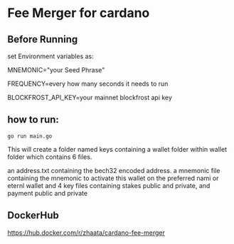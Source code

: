 # Fee Merger for cardano

## Before Running
set Environment variables as:

MNEMONIC="your Seed Phrase"

FREQUENCY=every how many seconds it needs to run

BLOCKFROST_API_KEY=your mainnet blockfrost api key


## how to run:

`go run main.go`

This will create a folder named keys containing a wallet folder
within wallet folder which contains 6 files.

an address.txt containing the bech32 encoded address.
a mnemonic file containing the mnemonic to activate this wallet on the preferred nami or eternl wallet
and 4 key files containing stakes public and private, and payment public and private


## DockerHub
https://hub.docker.com/r/zhaata/cardano-fee-merger
